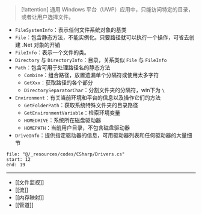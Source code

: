 
> [!attention] 通用 Windows 平台（UWP）应用中，只能访问特定的目录，或者让用户选择文件。

- `FileSystemInfo`：表示任何文件系统对象的基类
- `File`：包含静态方法，不能实例化。只要路径就可以执行一个操作，可省去创建 .Net 对象的开销
- `FileInfo`：表示一个文件的类。
- `Directory` 与 `DirectoryInfo`：目录，关系类似 `File` 与 `FileInfo`
- `Path`：包含可用于处理路径名的静态方法
	- `Combine`：组合路径，放置遗漏单个分隔符或使用太多字符
	- `GetXxx`：获取路径的各个部分
	- `DirectorySeparatorChar`：分割文件夹的分隔符，win下为 `\`
- `Environment`：有关当前环境和平台的信息以及操作它们的方法
	- `GetFolderPath`：获取系统特殊文件夹的目录路径
	- `GetEnvironmentVariable`：检索环境变量
	- `HOMEDRIVE`：系统所在磁盘驱动器
	- `HOMEPATH`：当前用户目录，不包含磁盘驱动器
- `DriveInfo`：提供指定驱动器的信息，可用驱动器列表和任何驱动器的大量细节

```reference
file: "@/_resources/codes/CSharp/Drivers.cs"
start: 12
end: 19
```

---

- [[文件监视]]
- [[流]]
- [[内存映射]]
- [[管道]]
